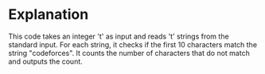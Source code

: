 # Explanation

This code takes an integer 't' as input and reads 't' strings from the standard input. For each string, it checks if the first 10 characters match the string "codeforces". It counts the number of characters that do not match and outputs the count.

